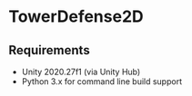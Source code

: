 # TowerDefense2D

## Requirements

- Unity 2020.27f1 (via Unity Hub)
- Python 3.x for command line build support


